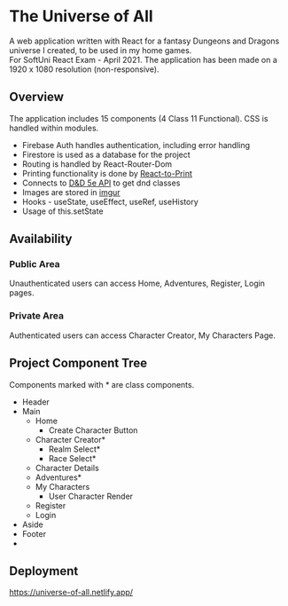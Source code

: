 # The Universe of All
A web application written with React for a fantasy Dungeons and Dragons universe I created, to be used in my home games. 
<br>For SoftUni React Exam - April 2021. The application has been made on a 1920 x 1080 resolution (non-responsive).

## Overview
The application includes 15 components (4 Class 11 Functional). CSS is handled within modules. 
- Firebase Auth handles authentication, including error handling
- Firestore is used as a database for the project
- Routing is handled by React-Router-Dom
- Printing functionality is done by [React-to-Print](https://github.com/gregnb/react-to-print#readme)
- Connects to [D&D 5e API](http://www.dnd5eapi.co/) to get dnd classes
- Images are stored in [imgur](https://imgur.com/)
- Hooks - useState, useEffect, useRef, useHistory
- Usage of this.setState

## Availability
### Public Area
Unauthenticated users can access Home, Adventures, Register, Login pages.

### Private Area
Authenticated users can access Character Creator, My Characters Page.

## Project Component Tree
Components marked with * are class components.
- Header
- Main 
  - Home
    - Create Character Button  
  - Character Creator*
    - Realm Select*
    - Race Select*
  - Character Details
  - Adventures*
  - My Characters
    - User Character Render
  - Register
  - Login
- Aside
- Footer
- 
## Deployment
https://universe-of-all.netlify.app/
